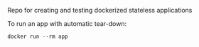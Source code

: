 Repo for creating and testing dockerized stateless applications

To run an app with automatic tear-down:

`docker run --rm app`